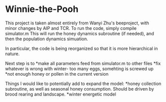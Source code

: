 Winnie-the-Pooh
===============
This project is taken almost entirely from Wanyi Zhu's beeproject, with minor changes by AIP and TCR.
To run the code, simply compile simulator.m
This will run the honey dynamics subroutine (if needed), and then the population dynamics simuation.

In particular, the code is being reorganized so that it is more hierarchical in nature.

Next step is to *make all parameters feed from simulator.m to other files
                *fix whatever is wrong with winter- too many eggs, somehting is screwed up
                *not enough honey or pollen in the current version


Things I would like to potentially add to expand the model:
*honey collection subroutine, as well as seasonal honey consumption.  Should be driven by brood rearing and landscape.
*winter energetic model
